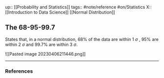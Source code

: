 up:: [[Probability and Statistics]]
tags:: #note/reference #on/Statistics 
X:: [[Introduction to Data Science]] [[Normal Distribution]]

## The 68-95-99.7

States that, in a normal distribution, 68% of the data are within 1 $\sigma$ , 95% are within 2 $\sigma$ and 99.7% are within 3 $\sigma$.

![[Pasted image 20230406211446.png]]

---
### References

